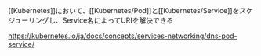 [[Kubernetes]]において、[[Kubernetes/Pod]]と[[Kubernetes/Service]]をスケジューリングし、Service名によってURIを解決できる

<https://kubernetes.io/ja/docs/concepts/services-networking/dns-pod-service/>